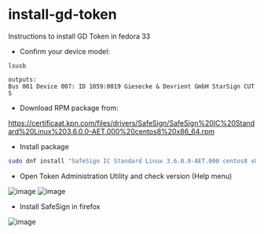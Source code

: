 # install-gd-token
Instructions to install GD Token in fedora 33

* Confirm your device model:

```bas
lsusb

outputs:
Bus 001 Device 007: ID 1059:0019 Giesecke & Devrient GmbH StarSign CUT S

```

* Download RPM package from:

https://certificaat.kpn.com/files/drivers/SafeSign/SafeSign%20IC%20Standard%20Linux%203.6.0.0-AET.000%20centos8%20x86_64.rpm

* Install package

```bash
sudo dnf install "SafeSign IC Standard Linux 3.6.0.0-AET.000 centos8 x86_64.rpm"
```

* Open Token Administration Utility and check version (Help menu)

![image](https://user-images.githubusercontent.com/301530/129969293-213004cb-53b3-4fad-b598-6b361ca7bb3f.png)
![image](https://user-images.githubusercontent.com/301530/129969454-229ce854-3962-46de-99c0-f9531c9b7d5a.png)

* Install SafeSign in firefox

![image](https://user-images.githubusercontent.com/301530/129970224-92d47708-8db6-49d3-b3ea-f261d97b7dc8.png)

